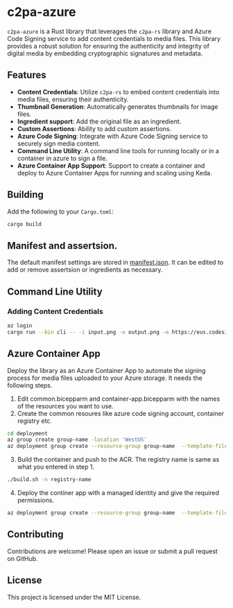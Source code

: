 # c2pa-azure

`c2pa-azure` is a Rust library that leverages the `c2pa-rs` library and Azure Code Signing service to add content credentials to media files. This library provides a robust solution for ensuring the authenticity and integrity of digital media by embedding cryptographic signatures and metadata.

## Features

- **Content Credentials**: Utilize `c2pa-rs` to embed content credentials into media files, ensuring their authenticity.
- **Thumbnail Generation**: Automatically generates thumbnails for image files.
- **Ingredient support**: Add the original file as an ingredient.
- **Custom Assertions**: Ability to add custom assertions.
- **Azure Code Signing**: Integrate with Azure Code Signing service to securely sign media content.
- **Command Line Utility**: A command line tools for running locally or in a container in azure to sign a file.
- **Azure Container App Support**: Support to create a container and deploy to Azure Container Apps for running and scaling using Keda.

## Building

Add the following to your `Cargo.toml`:

```bash
cargo build
```

## Manifest and assertsion.
The default manifest settings are stored in [manifest.json](manifest.json).  It can be edited to add or remove assertsion or ingredients as necessary.
## Command Line Utility

### Adding Content Credentials

```bash
az login
cargo run --bin cli -- -i input.png -o output.png -e https://eus.codesigning.azure.net -a signing_account -c certificate_profile [-m manifest.json]
```
## Azure Container App

Deploy the library as an Azure Container App to automate the signing process for media files uploaded to your Azure storage. It needs the following steps.

1. Edit common.bicepparm and container-app.bicepparm with the names of the resources you want to use.
2. Create the common resoures like azure code signing account, container registry etc.
```bash
cd deployment
az group create group-name -location 'WestUS'
az deployment group create --resource-group group-name  --template-file common.bicep --parameters common.bicepparam
```
3. Build the container and push to the ACR. The registry name is same as what you entered in step 1.
```bash
./build.sh -n registry-name
```
4. Deploy the continer app with a managed identity and give the required permissions.
```bash
az deployment group create --resource-group group-name  --template-file container-app.bicep --parameters container-app.bicepparam
```

## Contributing

Contributions are welcome! Please open an issue or submit a pull request on GitHub.

## License

This project is licensed under the MIT License.
